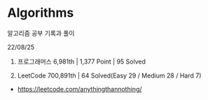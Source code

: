 # Algorithms

알고리즘 공부 기록과 풀이

22/08/25

1. 프로그래머스 6,981th | 1,377 Point | 95 Solved

2. LeetCode 700,891th | 64 Solved(Easy 29 / Medium 28 / Hard 7)

- https://leetcode.com/anythingthannothing/
